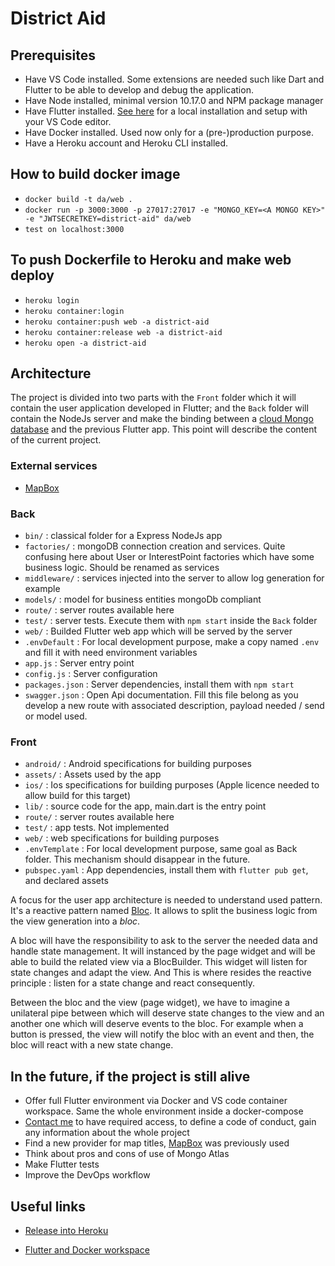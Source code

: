 # District Aid

## Prerequisites

- Have VS Code installed. Some extensions are needed such like Dart and Flutter to be able to develop and debug the application.
- Have Node installed, minimal version 10.17.0 and NPM package manager
- Have Flutter installed. [See here](https://flutter.dev/docs/get-started/install) for a local installation and setup with your VS Code editor.
- Have Docker installed. Used now only for a (pre-)production purpose.
- Have a Heroku account and Heroku CLI installed.

## How to build docker image

- `docker build -t da/web .`
- `docker run -p 3000:3000 -p 27017:27017 -e "MONGO_KEY=<A MONGO KEY>" -e "JWTSECRETKEY=district-aid" da/web`
- `test on localhost:3000`

## To push Dockerfile to Heroku and make web deploy

- `heroku login`
- `heroku container:login`
- `heroku container:push web -a district-aid`
- `heroku container:release web -a district-aid`
- `heroku open -a district-aid`

## Architecture

The project is divided into two parts with the `Front` folder which it will contain the user application developed in Flutter; and the `Back` folder will contain the NodeJs server and make the binding between a [cloud Mongo database](https://www.mongodb.com/cloud/atlas) and the previous Flutter app. This point will describe the content of the current project.

### External services

- [MapBox](https://www.mapbox.com/) 

### Back

- `bin/` : classical folder for a Express NodeJs app
- `factories/` : mongoDB connection creation and services. Quite confusing here about User or InterestPoint factories which have some business logic. Should be renamed as services
- `middleware/` : services injected into the server to allow log generation for example
- `models/` : model for business entities mongoDb compliant
- `route/` : server routes available here
- `test/` : server tests. Execute them with `npm start` inside the `Back` folder
- `web/` : Builded Flutter web app which will be served by the server
- `.envDefault` : For local development purpose, make a copy named `.env` and fill it with need environment variables
- `app.js` : Server entry point
- `config.js` : Server configuration
- `packages.json` : Server dependencies, install them with `npm start`
- `swagger.json` : Open Api documentation. Fill this file belong as you develop a new route with associated description, payload needed / send or model used.

### Front

- `android/` : Android specifications for building purposes
- `assets/` : Assets used by the app
- `ios/` : Ios specifications for building purposes (Apple licence needed to allow build for this target)
- `lib/` : source code for the app, main.dart is the entry point
- `route/` : server routes available here
- `test/` : app tests. Not implemented
- `web/` : web  specifications for building purposes
- `.envTemplate` : For local development purpose, same goal as Back folder. This mechanism should disappear in the future.
- `pubspec.yaml` : App dependencies, install them with `flutter pub get`, and declared assets

A focus for the user app architecture is needed to understand used pattern. It's a reactive pattern named [Bloc](https://bloclibrary.dev/#/). It allows to split the business logic from the view generation into a _bloc_.

A bloc will have the responsibility to ask to the server the needed data and handle state management. It will instanced by the page widget and will be able to build the related view via a BlocBuilder. This widget will listen for state changes and adapt the view. And This is where resides the reactive principle : listen for a state change and react consequently.

Between the bloc and the view (page widget), we have to imagine a unilateral pipe between which will deserve state changes to the view and an another one which will deserve events to the bloc. For example when a button is pressed, the view will notify the bloc with an event and then, the bloc will react with a new state change.

## In the future, if the project is still alive

- Offer full Flutter environment via Docker and VS code container workspace. Same the whole environment inside a docker-compose
- [Contact me](mailto:jas.lieb@hotmail.com) to have required access, to define a code of conduct, gain any information about the whole project
- Find a new provider for map titles, [MapBox](https://www.mapbox.com/) was previously used
- Think about pros and cons of use of Mongo Atlas
- Make Flutter tests
- Improve the DevOps workflow

## Useful links

- [Release into Heroku](https://dev.to/pacheco/how-to-dockerize-a-node-app-and-deploy-to-heroku-3cch)

- [Flutter and Docker workspace](https://medium.com/@cezary.zelisko/how-to-prepare-a-flutter-workspace-in-a-docker-container-e56e0c7c7dcd)
